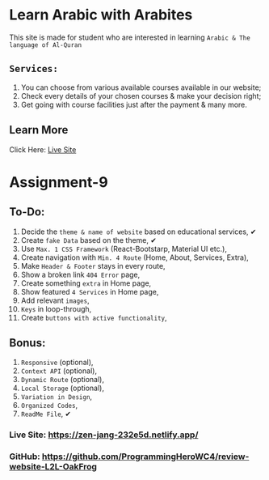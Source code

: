 # Learn Arabic with Arabites

This site is made for student who are interested in learning `Arabic & The language of Al-Quran`

## `Services:`

1. You can choose from various available courses available in our website;
2. Check every details of your chosen courses & make your decision right;
3. Get going with course facilities just after the payment & many more.

## Learn More

Click Here: [Live Site](https://zen-jang-232e5d.netlify.app/)

# Assignment-9

## To-Do:

1. Decide the `theme & name of website` based on educational services, ✔
2. Create `fake Data` based on the theme, ✔
3. Use `Max. 1 CSS Framework` (React-Bootstarp, Material UI etc.),
4. Create navigation with `Min. 4 Route` (Home, About, Services, Extra),
5. Make `Header & Footer` stays in every route,
6. Show a broken link `404 Error` page,
7. Create something `extra` in Home page,
8. Show featured `4 Services` in Home page,
9. Add relevant `images`,
10. `Keys` in loop-through,
11. Create `buttons with active functionality`,

## Bonus:

1. `Responsive` (optional),
2. `Context API` (optional),
3. `Dynamic Route` (optional),
4. `Local Storage` (optional),
5. `Variation in Design`,
6. `Organized Codes`,
7. `ReadMe File`, ✔

### Live Site: https://zen-jang-232e5d.netlify.app/
### GitHub: https://github.com/ProgrammingHeroWC4/review-website-L2L-OakFrog